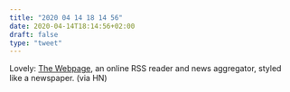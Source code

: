 ```yaml
---
title: "2020 04 14 18 14 56"
date: 2020-04-14T18:14:56+02:00
draft: false
type: "tweet"
---
```

Lovely: [The Webpage](https://news.russellsaw.io), an online RSS reader and news aggregator, styled like a newspaper. (via HN)
